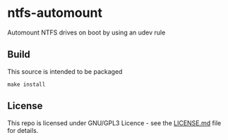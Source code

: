 # ntfs-automount

Automount NTFS drives on boot by using an udev rule

## Build

This source is intended to be packaged

```
make install
```

## License

This repo is licensed under GNU/GPL3 Licence - see the [LICENSE.md](LICENSE.md) file for details.
